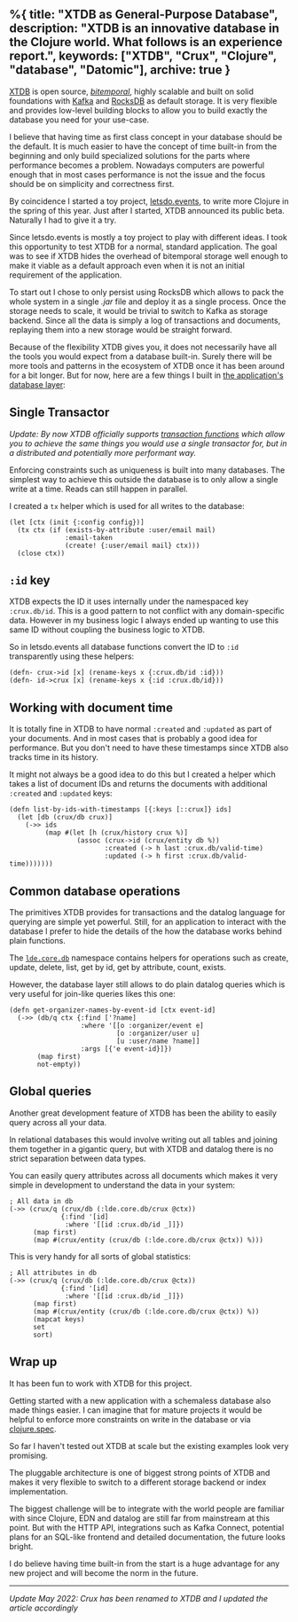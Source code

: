 %{
  title: "XTDB as General-Purpose Database",
  description: "XTDB is an innovative database in the Clojure world. What follows is an experience report.",
  keywords: ["XTDB", "Crux", "Clojure", "database", "Datomic"],
  archive: true
}
---

[XTDB](https://xtdb.com) is open source, [*bitemporal*](https://en.wikipedia.org/wiki/Bitemporal_Modeling), highly scalable and built on solid foundations with [Kafka](https://kafka.apache.org/) and [RocksDB](https://rocksdb.org/) as default storage. It is very flexible and provides low-level building blocks to allow you to build exactly the database you need for your use-case.

I believe that having time as first class concept in your database should be the default. It is much easier to have the concept of time built-in from the beginning and only build specialized solutions for the parts where performance becomes a problem. Nowadays computers are powerful enough that in most cases performance is not the issue and the focus should be on simplicity and correctness first.

By coincidence I started a toy project, [letsdo.events](https://github.com/jorinvo/letsdo.events), to write more Clojure in the spring of this year. Just after I started, XTDB announced its public beta. Naturally I had to give it a try.

Since letsdo.events is mostly a toy project to play with different ideas. I took this opportunity to test XTDB for a normal, standard application. The goal was to see if XTDB hides the overhead of bitemporal storage well enough to make it viable as a default approach even when it is not an initial requirement of the application.

To start out I chose to only persist using RocksDB which allows to pack the whole system in a single *.jar* file and deploy it as a single process. Once the storage needs to scale, it would be trivial to switch to Kafka as storage backend. Since all the data is simply a log of transactions and documents, replaying them into a new storage would be straight forward.

Because of the flexibility XTDB gives you, it does not necessarily have all the tools you would expect from a database built-in. Surely there will be more tools and patterns in the ecosystem of XTDB once it has been around for a bit longer. But for now, here are a few things I built in [the application's database layer](https://github.com/jorinvo/letsdo.events/blob/master/src/lde/core/db.clj):

## Single Transactor

*Update: By now XTDB officially supports [transaction functions](https://docs.xtdb.com/language-reference/datalog-transactions/#transaction-functions) which allow you to achieve the same things you would use a single transactor for, but in a distributed and potentially more performant way.*

Enforcing constraints such as uniqueness is built into many databases. The simplest way to achieve this outside the database is to only allow a single write at a time.
Reads can still happen in parallel.

I created a `tx` helper which is used for all writes to the database:

```
(let [ctx (init {:config config})]
  (tx ctx (if (exists-by-attribute :user/email mail)
              :email-taken
              (create! {:user/email mail} ctx)))
  (close ctx))
```

## `:id` key

XTDB expects the ID it uses internally under the namespaced key `:crux.db/id`. This is a good pattern to not conflict with any domain-specific data. However in my business logic I always ended up wanting to use this same ID without coupling the business logic to XTDB.

So in letsdo.events all database functions convert the ID to `:id` transparently using these helpers:

```
(defn- crux->id [x] (rename-keys x {:crux.db/id :id}))
(defn- id->crux [x] (rename-keys x {:id :crux.db/id}))
```

## Working with document time

It is totally fine in XTDB to have normal `:created` and `:updated` as part of your documents. And in most cases that is probably a good idea for performance. But you don't need to have these timestamps since XTDB also tracks time in its history.

It might not always be a good idea to do this but I created a helper which takes a list of document IDs and returns the documents with additional `:created` and `:updated` keys:

```
(defn list-by-ids-with-timestamps [{:keys [::crux]} ids]
  (let [db (crux/db crux)]
    (->> ids
         (map #(let [h (crux/history crux %)]
                 (assoc (crux->id (crux/entity db %))
                        :created (-> h last :crux.db/valid-time)
                        :updated (-> h first :crux.db/valid-time)))))))
```


## Common database operations

The primitives XTDB provides for transactions and the datalog language for querying are simple yet powerful. Still, for an application to interact with the database I prefer to hide the details of the how the database works behind plain functions.

The [`lde.core.db`](https://github.com/jorinvo/letsdo.events/blob/master/src/lde/core/db.clj) namespace contains helpers for operations such as create, update, delete, list, get by id, get by attribute, count, exists.

However, the database layer still allows to do plain datalog queries which is very useful for join-like queries likes this one:

```
(defn get-organizer-names-by-event-id [ctx event-id]
  (->> (db/q ctx {:find ['?name]
                  :where '[[o :organizer/event e]
                           [o :organizer/user u]
                           [u :user/name ?name]]
                  :args [{'e event-id}]})
       (map first)
       not-empty))
```


## Global queries

Another great development feature of XTDB has been the ability to easily query across all your data.

In relational databases this would involve writing out all tables and joining them together in a gigantic query, but with XTDB and datalog there is no strict separation between data types.

You can easily query attributes across all documents which makes it very simple in development to understand the data in your system:

```
; All data in db
(->> (crux/q (crux/db (:lde.core.db/crux @ctx))
             {:find '[id]
              :where '[[id :crux.db/id _]]})
      (map first)
      (map #(crux/entity (crux/db (:lde.core.db/crux @ctx)) %)))
```

This is very handy for all sorts of global statistics:

```
; All attributes in db
(->> (crux/q (crux/db (:lde.core.db/crux @ctx))
             {:find '[id]
              :where '[[id :crux.db/id _]]})
      (map first)
      (map #(crux/entity (crux/db (:lde.core.db/crux @ctx)) %))
      (mapcat keys)
      set
      sort)
```


## Wrap up

It has been fun to work with XTDB for this project.

Getting started with a new application with a schemaless database also made things easier. I can imagine that for mature projects it would be helpful to enforce more constraints on write in the database or via [clojure.spec](https://clojure.org/guides/spec).

So far I haven't tested out XTDB at scale but the existing examples look very promising.

The pluggable architecture is one of biggest strong points of XTDB and makes it very flexible to switch to a different storage backend or index implementation.

The biggest challenge will be to integrate with the world people are familiar with since Clojure, EDN and datalog are still far from mainstream at this point. But with the HTTP API, integrations such as Kafka Connect, potential plans for an SQL-like frontend and detailed documentation, the future looks bright.

I do believe having time built-in from the start is a huge advantage for any new project and will become the norm in the future.

-----

_Update May 2022: Crux has been renamed to XTDB and I updated the article accordingly_
